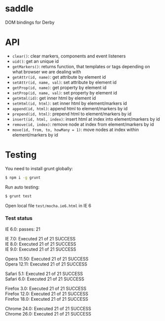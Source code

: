 saddle
======

DOM bindings for Derby

# API

* `clear()`: clear markers, components and event listeners
* `uid()`: get an unique id
* `getMarkers()`: returns function, that templates <!--comment--> or <comment></comment> tags depending on what browser we are dealing with
* `getAttr(id, name)`: get attribute by element id
* `setAttr(id, name, val)`: set attribute by element id
* `getProp(id, name)`: get property by element id
* `setProp(id, name, val)`: set property by element id
* `getHtml(id)`: get inner html by element id
* `setHtml(id, html)`: set inner html by element/markers id
* `append(id, html)`: append html to element/markers by id
* `prepend(id, html)`: prepend html to element/markers by id
* `insert(id, html, index)`: insert html at index into element/markers by id
* `remove(id, index)`: remove node at index from element/markers by id
* `move(id, from, to, howMany = 1)`: move nodes at index within element/markers by id


# Testing

You need to install grunt globally:
```sh
$ npm i -g grunt
```

Run auto testing:
```sh
$ grunt test
```
Open local file `test/mocha.ie6.html` in IE 6


### Test status
IE 6.0: passes: 21  

IE 7.0: Executed 21 of 21 SUCCESS  
IE 8.0: Executed 21 of 21 SUCCESS  
IE 9.0: Executed 21 of 21 SUCCESS  

Opera 11.50: Executed 21 of 21 SUCCESS  
Opera 12.11: Executed 21 of 21 SUCCESS  

Safari 5.1: Executed 21 of 21 SUCCESS  
Safari 6.0: Executed 21 of 21 SUCCESS  

Firefox 3.0: Executed 21 of 21 SUCCESS  
Firefox 12.0: Executed 21 of 21 SUCCESS  
Firefox 18.0: Executed 21 of 21 SUCCESS  

Chrome 24.0: Executed 21 of 21 SUCCESS  
Chrome 26.0: Executed 21 of 21 SUCCESS  
